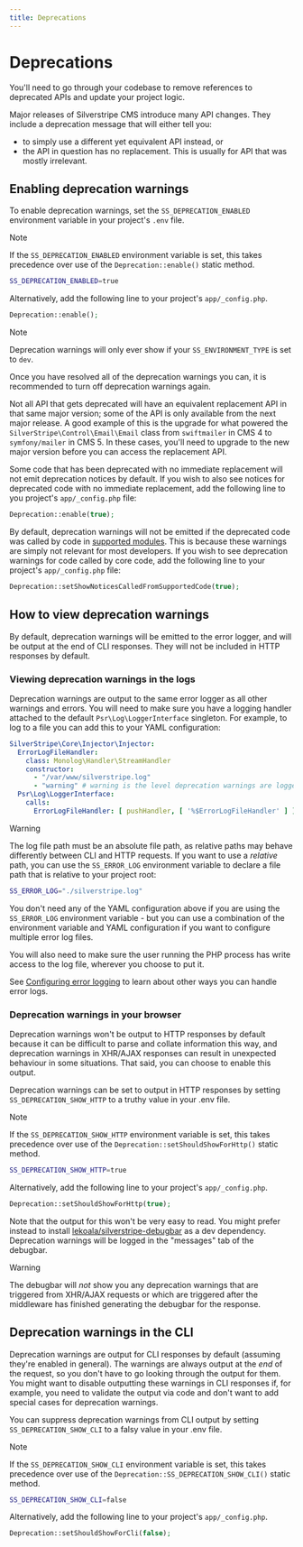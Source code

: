 ```yaml
---
title: Deprecations
---
```


# Deprecations

You'll need to go through your codebase to remove references to deprecated APIs and update your project logic.

Major releases of Silverstripe CMS introduce many API changes. They include a deprecation message that will either tell you:

- to simply use a different yet equivalent API instead, or
- the API in question has no replacement. This is usually for API that was mostly irrelevant.

## Enabling deprecation warnings

To enable deprecation warnings, set the `SS_DEPRECATION_ENABLED` environment variable in your project's `.env` file.

> [!NOTE]
> If the `SS_DEPRECATION_ENABLED` environment variable is set, this takes precedence over use of the `Deprecation::enable()` static method.

```bash
SS_DEPRECATION_ENABLED=true
```

Alternatively, add the following line to your project's `app/_config.php`.

```php
Deprecation::enable();
```

> [!NOTE]
> Deprecation warnings will only ever show if your `SS_ENVIRONMENT_TYPE` is set to `dev`.

Once you have resolved all of the deprecation warnings you can, it is recommended to turn off deprecation warnings again.

Not all API that gets deprecated will have an equivalent replacement API in that same major version; some of the API is only available from the next major release. A good example of this is the upgrade for what powered the `SilverStripe\Control\Email\Email` class from `swiftmailer` in CMS 4 to `symfony/mailer` in CMS 5. In these cases, you'll need to upgrade to the new major version before you can access the replacement API.

Some code that has been deprecated with no immediate replacement will not emit deprecation notices by default. If you wish to also see notices for deprecated code with no immediate replacement, add the following line to you project's `app/_config.php` file:

```php
Deprecation::enable(true);
```

By default, deprecation warnings will not be emitted if the deprecated code was called by code in [supported modules](/project_governance/supported_modules/). This is because these warnings are simply not relevant for most developers. If you wish to see deprecation warnings for code called by core code, add the following line to your project's `app/_config.php` file:

```php
Deprecation::setShowNoticesCalledFromSupportedCode(true);
```

## How to view deprecation warnings

By default, deprecation warnings will be emitted to the error logger, and will be output at the end of CLI responses. They will not be included in HTTP responses by default.

### Viewing deprecation warnings in the logs

Deprecation warnings are output to the same error logger as all other warnings and errors. You will need to make sure you have a logging handler attached to the default `Psr\Log\LoggerInterface` singleton. For example, to log to a file you can add this to your YAML configuration:

```yml
SilverStripe\Core\Injector\Injector:
  ErrorLogFileHandler:
    class: Monolog\Handler\StreamHandler
    constructor:
      - "/var/www/silverstripe.log"
      - "warning" # warning is the level deprecation warnings are logged as
  Psr\Log\LoggerInterface:
    calls:
      ErrorLogFileHandler: [ pushHandler, [ '%$ErrorLogFileHandler' ] ]
```

> [!WARNING]
> The log file path must be an absolute file path, as relative paths may behave differently between CLI and HTTP requests. If you want to use a *relative* path, you can use the `SS_ERROR_LOG` environment variable to declare a file path that is relative to your project root:
>
> ```bash
> SS_ERROR_LOG="./silverstripe.log"
> ```
>
> You don't need any of the YAML configuration above if you are using the `SS_ERROR_LOG` environment variable - but you can use a combination of the environment variable and YAML configuration if you want to configure multiple error log files.
>
> You will also need to make sure the user running the PHP process has write access to the log file, wherever you choose to put it.

See [Configuring error logging](/developer_guides/debugging/error_handling/#configuring-error-logging) to learn about other ways you can handle error logs.

### Deprecation warnings in your browser

Deprecation warnings won't be output to HTTP responses by default because it can be difficult to parse and collate information this way, and deprecation warnings in XHR/AJAX responses can result in unexpected behaviour in some situations. That said, you can choose to enable this output.

Deprecation warnings can be set to output in HTTP responses by setting `SS_DEPRECATION_SHOW_HTTP` to a truthy value in your .env file.

> [!NOTE]
> If the `SS_DEPRECATION_SHOW_HTTP` environment variable is set, this takes precedence over use of the `Deprecation::setShouldShowForHttp()` static method.

```bash
SS_DEPRECATION_SHOW_HTTP=true
```

Alternatively, add the following line to your project's `app/_config.php`.

```php
Deprecation::setShouldShowForHttp(true);
```

Note that the output for this won't be very easy to read. You might prefer instead to install [lekoala/silverstripe-debugbar](https://github.com/lekoala/silverstripe-debugbar) as a dev dependency. Deprecation warnings will be logged in the "messages" tab of the debugbar.

> [!WARNING]
> The debugbar will *not* show you any deprecation warnings that are triggered from XHR/AJAX requests or which are triggered after the middleware has finished generating the debugbar for the response.

## Deprecation warnings in the CLI

Deprecation warnings are output for CLI responses by default (assuming they're enabled in general). The warnings are always output at the *end* of the request, so you don't have to go looking through the output for them. You might want to disable outputting these warnings in CLI responses if, for example, you need to validate the output via code and don't want to add special cases for deprecation warnings.

You can suppress deprecation warnings from CLI output by setting `SS_DEPRECATION_SHOW_CLI` to a falsy value in your .env file.

> [!NOTE]
> If the `SS_DEPRECATION_SHOW_CLI` environment variable is set, this takes precedence over use of the `Deprecation::SS_DEPRECATION_SHOW_CLI()` static method.

```bash
SS_DEPRECATION_SHOW_CLI=false
```

Alternatively, add the following line to your project's `app/_config.php`.

```php
Deprecation::setShouldShowForCli(false);
```
